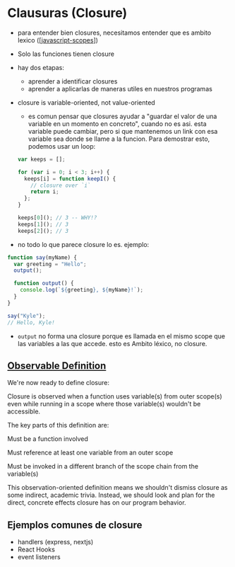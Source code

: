 # Clausuras (Closure)

- para entender bien closures, necesitamos entender que es ambito lexico ([[javascript-scopes]])
- Solo las funciones tienen closure
- hay dos etapas:
  - aprender a identificar closures
  - aprender a aplicarlas de maneras utiles en nuestros programas
- closure is variable-oriented, not value-oriented

  - es comun pensar que closures ayudar a "guardar el valor de una variable en un momento en concreto", cuando no es asi. esta variable puede cambiar, pero si que mantenemos un link con esa variable sea donde se llame a la funcion. Para demostrar esto, podemos usar un loop:

  ```js
  var keeps = [];

  for (var i = 0; i < 3; i++) {
    keeps[i] = function keepI() {
      // closure over `i`
      return i;
    };
  }

  keeps[0](); // 3 -- WHY!?
  keeps[1](); // 3
  keeps[2](); // 3
  ```

- no todo lo que parece closure lo es. ejemplo:

```js
function say(myName) {
  var greeting = "Hello";
  output();

  function output() {
    console.log(`${greeting}, ${myName}!`);
  }
}

say("Kyle");
// Hello, Kyle!
```

- `output` no forma una closure porque es llamada en el mismo scope que las variables a las que accede. esto es Ambito léxico, no closure.

## [Observable Definition](https://github.com/getify/You-Dont-Know-JS/blob/8861041133f496edce0d03885e2e998d50c3414a/scope-closures/ch7.md#observable-definition)

We're now ready to define closure:

Closure is observed when a function uses variable(s) from outer scope(s) even while running in a scope where those variable(s) wouldn't be accessible.

The key parts of this definition are:

Must be a function involved

Must reference at least one variable from an outer scope

Must be invoked in a different branch of the scope chain from the variable(s)

This observation-oriented definition means we shouldn't dismiss closure as some indirect, academic trivia. Instead, we should look and plan for the direct, concrete effects closure has on our program behavior.

## Ejemplos comunes de closure

- handlers (express, nextjs)
- React Hooks
- event listeners

[//begin]: # "Autogenerated link references for markdown compatibility"
[javascript-scopes]: javascript-scopes "Ambitos de bloque o Scopes"
[//end]: # "Autogenerated link references"
